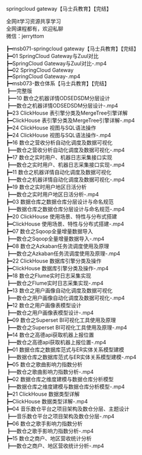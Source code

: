 springcloud gateway【马士兵教育】【完结】

全网it学习资源共享学习<br>全网课程都有，欢迎私聊<br>微信：jerryttom<br>

┣━msb071-springcloud gateway【马士兵教育】【完结】<br> ┣━01 SpringCloud Gateway与Zuul对比<br> ┣━SpringCloud Gateway与Zuul对比-.mp4<br> ┣━02 SpringCloud Gateway<br> ┣━SpringCloud Gateway-.mp4<br> ┣━msb073-数仓体系【马士兵教育】【完结】<br> ┣━完整版<br> ┣━10 数仓之机器详情ODSEDSDM分层设计<br> ┣━数仓之机器详情ODSEDSDM分层设计-.mp4<br> ┣━23 ClickHouse 表引擎分类及MergeTree引擎详解<br> ┣━ClickHouse 表引擎分类及MergeTree引擎详解-.mp4<br> ┣━24 ClickHouse 视图与SQL语法操作<br> ┣━24 ClickHouse 视图与SQL语法操作-.mp4<br> ┣━16 数仓之营收分析自动化调度及数据可视化<br> ┣━数仓之营收分析自动化调度及数据可视化-.mp4<br> ┣━17 数仓之实时用户、机器日志采集接口实现<br> ┣━数仓之实时用户、机器日志采集接口实现-.mp4<br> ┣━11 数仓之机器详情自动化调度及数据可视化<br> ┣━数仓之机器详情自动化调度及数据可视化-.mp4<br> ┣━19 数仓之实时用户地区日活分析<br> ┣━数仓之实时用户地区日活分析-.mp4<br> ┣━03 数据仓库之数据仓库分层设计与命名规范<br> ┣━数据仓库之数据仓库分层设计与命名规范-.mp4<br> ┣━20 ClickHouse 使用场景、特性与分布式搭建<br> ┣━ClickHouse 使用场景、特性与分布式搭建-.mp4<br> ┣━07 数仓之Sqoop全量增量数据导入<br> ┣━数仓之Sqoop全量增量数据导入-.mp4<br> ┣━08 数仓之Azkaban任务流调度使用及原理<br> ┣━数仓之Azkaban任务流调度使用及原理-.mp4<br> ┣━22 ClickHouse 数据库引擎分类及操作<br> ┣━ClickHouse 数据库引擎分类及操作-.mp4<br> ┣━18 数仓之Flume实时日志采集实现<br> ┣━数仓之Flume实时日志采集实现-.mp4<br> ┣━13 数仓之用户画像自动化调度及数据可视化<br> ┣━数仓之用户画像自动化调度及数据可视化-.mp4<br> ┣━12 数仓之用户画像表模型设计<br> ┣━数仓之用户画像表模型设计-.mp4<br> ┣━09 数仓之Superset BI可视化工具使用及原理<br> ┣━数仓之Superset BI可视化工具使用及原理-.mp4<br> ┣━14 数仓之高德api获取机器上报位置<br> ┣━数仓之高德api获取机器上报位置-.mp4<br> ┣━01 数据仓库之数据库范式与ER实体关系模型建模<br> ┣━数据仓库之数据库范式与ER实体关系模型建模-.mp4<br> ┣━05 数仓之歌曲影响力指数分析<br> ┣━数仓之歌曲影响力指数分析-.mp4<br> ┣━02 数据仓库之维度建模与数据仓库分析模型<br> ┣━数据仓库之维度建模与数据仓库分析模型-.mp4<br> ┣━21 ClickHouse 数据类型详解<br> ┣━ClickHouse 数据类型详解-.mp4<br> ┣━04 音乐数仓平台之项目架构及数仓分层、主题设计<br> ┣━音乐数仓平台之项目架构及数仓分层-.mp4<br> ┣━06 数仓之歌手影响力指数分析<br> ┣━数仓之歌手影响力指数分析-.mp4<br> ┣━15 数仓之商户、地区营收统计分析<br> ┣━数仓之商户、地区营收统计分析-.mp4